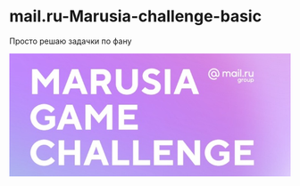 # mail.ru-Marusia-challenge-basic

Просто решаю задачки по фану

![](https://github.com/maleinos/mail.ru-Marusia-challenge-basic/blob/master/marcha.jpg)
